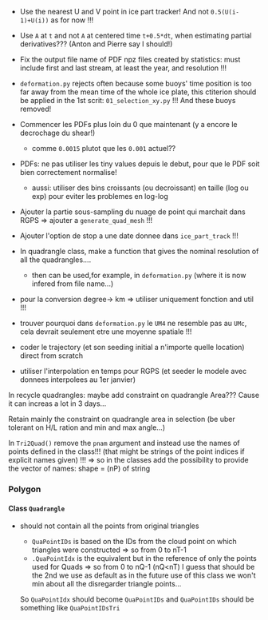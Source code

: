 

* Use the nearest U and V point in ice part tracker! And not `0.5(U(i-1)+U(i))` as for now !!!

* Use `A` at `t` and not `A` at centered time `t+0.5*dt`, when estimating partial derivatives??? (Anton and Pierre say I should!)




* Fix the output file name of PDF npz files created by statistics: must include first and last stream, at least the year, and resolution !!!




* `deformation.py` rejects often because some buoys' time position is too far away from the mean time of the whole ice plate,
  this ctiterion should be applied in the 1st scrit: `01_selection_xy.py` !!! And these buoys removed!




* Commencer les PDFs plus loin du 0 que maintenant (y a encore le decrochage du shear!)
   * comme `0.0015` plutot que les `0.001` actuel??


* PDFs: ne pas utiliser les tiny values depuis le debut, pour que le PDF soit bien correctement normalise!
  * aussi: utiliser des bins croissants (ou decroissant) en taille (log ou exp) pour eviter les problemes en log-log

* Ajouter la partie sous-sampling du nuage de point qui marchait dans RGPS => ajouter a `generate_quad_mesh` !!!

* Ajouter l'option de stop a une date donnee dans `ice_part_track` !!!

* In quadrangle class, make a function that gives the nominal resolution of all the quadrangles....
  - then can be used,for example, in `deformation.py` (where it is now infered from file name...)






* pour la conversion degree-> km => utiliser uniquement fonction and util !!!

* trouver pourquoi dans `deformation.py` le `UM4` ne resemble pas au `UMc`, cela devrait seulement etre une moyenne spatiale !!!

* coder le trajectory (et son seeding initial a n'importe quelle location) direct from scratch
 
* utiliser l'interpolation en temps pour RGPS (et seeder le modele avec donnees interpolees au 1er janvier)



In recycle quadrangles: maybe add constraint on quadrangle Area??? Cause it can increas a lot in 3 days...


Retain mainly the constraint on quadrangle area in selection (be uber tolerant on H/L ration and min and max angle...)


















In `Tri2Quad()` remove the `pnam` argument and instead use the names of points defined in the class!!! (that might be strings of the point indices if explicit names given) !!!
=> so in the classes add the possibility to provide the vector of names: shape = (nP) of string










### Polygon

#### Class `Quadrangle`
- should not contain all the points from original triangles
  - `QuaPointIDs` is based on the IDs from the cloud point on which triangles were constructed => so from 0 to nT-1
  - `.QuaPointIdx` is the equivalent but in the reference of only the points used for Quads => so from 0 to nQ-1   (nQ<nT)
  I guess that should be the 2nd we use as default as in the future use of this class we won't min about all the disregarder triangle points...
  
  So `QuaPointIdx` should become `QuaPointIDs`
  and `QuaPointIDs` should be something like `QuaPointIDsTri`
  
  
